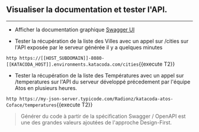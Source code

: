## Visualiser la documentation et tester l'API.
---

* Afficher la documentation graphique [Swagger UI](https://[[HOST_SUBDOMAIN]]-8080-[[KATACODA_HOST]].environments.katacoda.com/docs)

* Tester la récupération de la liste des Villes avec un appel sur /cities sur l'API exposée par le serveur générée il y a quelques minutes

`http https://[[HOST_SUBDOMAIN]]-8080-[[KATACODA_HOST]].environments.katacoda.com/cities`{{execute T2}}

* Tester la récupération de la liste des Températures avec un appel sur /temperatures sur l'API du serveur développé précedement par l'équipe Atos en plusieurs heures.

`http https://my-json-server.typicode.com/Radionz/katacoda-atos-Coface/temperatures`{{execute T2}}

> Générer du code à partir de la spécification Swagger / OpenAPI est une des grandes valeurs ajoutées de l'approche Design-First.